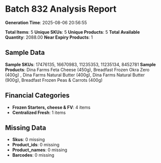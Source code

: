 # Batch 832 Analysis Report

**Generation Time**: 2025-08-06 20:56:55

**Total Items**: 5
**Unique SKUs**: 5
**Unique Products**: 5
**Total Available Quantity**: 2088.00
**Near Expiry Products**: 1

## Sample Data
**Sample SKUs**: 17476135, 16670983, 11235353, 11235134, 8452781
**Sample Products**: Dina Farms Feta Cheese (450g), Breadfast Frozen Okra Zero (400g)	, Dina Farms Natural Butter (400g), Dina Farms Natural Butter (900g), Breadfast Frozen Peas & Carrots (400g)

## Financial Categories
- **Frozen Starters, cheese & FV**: 4 items
- **Centralized Fresh**: 1 items

## Missing Data
- **Skus**: 0 missing
- **Product_ids**: 0 missing
- **Product_names**: 0 missing
- **Barcodes**: 0 missing
